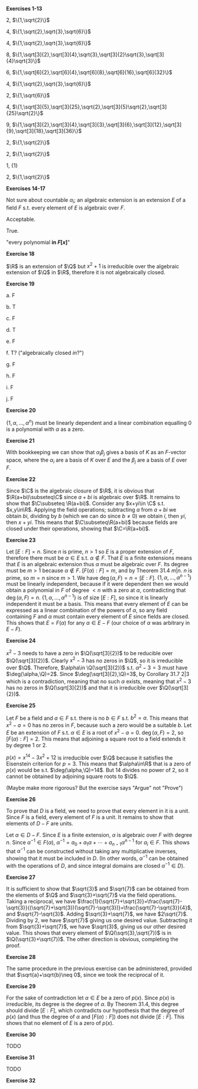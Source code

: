 **Exercises 1-13**

2, $\{1,\sqrt{2}\}$

4, $\{1,\sqrt{2},\sqrt{3},\sqrt{6}\}$

4, $\{1,\sqrt{2},\sqrt{3},\sqrt{6}\}$

8, $\{1,\sqrt[3]{2},\sqrt[3]{4},\sqrt{3},\sqrt[3]{2}\sqrt{3},\sqrt[3]{4}\sqrt{3}\}$

6, $\{1,\sqrt[6]{2},\sqrt[6]{4},\sqrt[6]{8},\sqrt[6]{16},\sqrt[6]{32}\}$

4, $\{1,\sqrt{2},\sqrt{3},\sqrt{6}\}$

2, $\{1,\sqrt{6}\}$

4, $\{1,\sqrt[3]{5},\sqrt[3]{25},\sqrt{2},\sqrt[3]{5}\sqrt{2},\sqrt[3]{25}\sqrt{2}\}$

9, $\{1,\sqrt[3]{2},\sqrt[3]{4},\sqrt[3]{3},\sqrt[3]{6},\sqrt[3]{12},\sqrt[3]{9},\sqrt[3]{18},\sqrt[3]{36}\}$

2, $\{1,\sqrt{2}\}$

2, $\{1,\sqrt{2}\}$

1, $\{1\}$

2, $\{1,\sqrt{2}\}$



**Exercises 14-17**

Not sure about countable $\alpha_i$; an algebraic extension is an extension $E$ of a field $F$ s.t. every element of $E$ is algebraic over $F$.

Acceptable.

True.

"every polynomial **in $F[x]$**"



**Exercise 18**

$\R$ is an extension of $\Q$ but $x^2+1$ is irreducible over the algebraic extension of $\Q$ in $\R$, therefore it is not algebraically closed.



**Exercise 19**

a. F

b. T

c. F

d. T

e. F

f. T? ("algebraically closed _in_?")

g. F

h. F

i. F

j. F 



**Exercise 20**

$\{1,\alpha,\ldots,\alpha^n\}$ must be linearly dependent and a linear combination equalling 0 is a polynomial with $\alpha$ as a zero.



**Exercise 21**

With bookkeeping we can show that $\alpha_i\beta_j$ gives a basis of $K$ as an $F$-vector space, where the $\alpha_i$ are a basis of $K$ over $E$ and the $\beta_j$ are a basis of $E$ over $F$.



**Exercise 22**

Since $\C$ is the algebraic closure of $\R$, it is obvious that $\R(a+bi)\subseteq\C$ since $a+bi$ is algebraic over $\R$. It remains to show that $\C\subseteq \R(a+bi)$. Consider any $x+yi\in \C$ s.t. $x,y\in\R$. Applying the field operations; subtracting $a$ from $a+bi$ we obtain $bi$, dividing by $b$ (which we can do since $b\neq0$) we obtain  $i$, then $yi$, then $x+yi$. This means that $\C\subseteq\R(a+bi)$ because fields are closed under their operations, showing that $\C=\R(a+bi)$.



**Exercise 23**

Let $[E:F]=n$. Since $n$ is prime, $n>1$ so $E$ is a proper extension of $F$, therefore there must be $\alpha\in E$ s.t. $\alpha\notin F$. That $E$ is a finite extensions means that $E$ is an algebraic extension thus $\alpha$ must be algebraic over $F$. Its degree must be $m>1$ because $\alpha\notin F$. $[F(\alpha):F]=m$, and by Theorem 31.4 $m|n$. $n$ is prime, so $m=n$ since $m>1$. We have $\deg(\alpha,F)=n=[E:F]$. $\{1,\alpha,\ldots,\alpha^{n-1}\}$ must be linearly independent, because if it were dependent then we would obtain a polynomial in $F$ of degree $<n$ with a zero at $\alpha$, contradicting that $\deg(\alpha,F)=n$. $\{1,\alpha,\ldots,\alpha^{n-1}\}$ is of size $[E:F]$, so since it is linearly independent it must be a basis. This means that every element of $E$ can be expressed as a linear combination of the powers of $\alpha$, so any field containing $F$ and $\alpha$ must contain every element of $E$ since fields are closed. This shows that $E=F(\alpha)$ for any $\alpha\in E-F$ (our choice of $\alpha$ was arbitrary in $E-F$).



**Exercise 24**

$x^2-3$ needs to have a zero in $\Q(\sqrt[3]{2})$ to be reducible over $\Q(\sqrt[3]{2})$. Clearly $x^2-3$ has no zeros in $\Q$, so it is irreducible over $\Q$. Therefore, $\alpha\in \Q(\sqrt[3]{2})$ s.t. $\alpha^2-3=3$ must have $\deg(\alpha,\Q)=2$. Since $\deg(\sqrt[3]{2},\Q)=3$, by Corollary 31.7 $2|3$ which is a contradiction, meaning that no such $\alpha$ exists, meaning that $x^2-3$ has no zeros in $\Q(\sqrt[3]{2})$ and that it is irreducible over $\Q(\sqrt[3]{2})$.



**Exercise 25**

Let $F$ be a field and $a\in F$ s.t. there is no $b\in F$ s.t. $b^2=a$. This means that $x^2-a=0$ has no zeros in $F$, because such a zero would be a suitable $b$. Let $E$ be an extension of $F$ s.t. $\alpha\in E$ is a root of $x^2-a=0$. $\deg(\alpha,F)=2$, so $[F(\alpha):F]=2$. This means that adjoining a square root to a field extends it by degree 1 or 2.

$p(x)=x^{14}-3x^2+12$ is irreducible over $\Q$ because it satisfies the Eisenstein criterion for $p=3$. This means that $\alpha\in\R$ that is a zero of $p(x)$ would be s.t. $\deg(\alpha,\Q)=14$. But 14 divides no power of 2, so it cannot be obtained by adjoining square roots to $\Q$.



(Maybe make more rigorous? But the exercise says "Argue" not "Prove")



**Exercise 26**

To prove that $D$ is a field, we need to prove that every element in it is a unit. Since $F$ is a field, every element of $F$ is a unit. It remains to show that elements of $D-F$ are units.

Let $\alpha\in D-F$. Since $E$ is a finite extension, $\alpha$ is algebraic over $F$ with degree $n$. Since $\alpha^{-1}\in F(\alpha)$, $\alpha^{-1}=a_0+a_1\alpha+\cdots+a_{n-1}\alpha^{n-1}$ for $a_i\in F$. This shows that $\alpha^{-1}$ can be constructed without taking any multiplicative inverses, showing that it must be included in $D$. (In other words, $\alpha^{-1}$ can be obtained with the operations of $D$, and since integral domains are closed $\alpha^{-1}\in D$).



**Exercise 27**

It is sufficient to show that $\sqrt{3}$ and $\sqrt{7}$ can be obtained from the elements of $\Q$ and $\sqrt{3}+\sqrt{7}$ via the field operations. Taking a reciprocal, we have $\frac{1}{\sqrt{7}+\sqrt{3}}=\frac{\sqrt{7}-\sqrt{3}}{(\sqrt{7}+\sqrt{3})(\sqrt{7}-\sqrt{3})}=\frac{\sqrt{7}-\sqrt{3}}{4}$, and $\sqrt{7}-\sqrt{3}$. Adding $\sqrt{3}+\sqrt{7}$, we have $2\sqrt{7}$. Dividing by 2, we have $\sqrt{7}$ giving us one desired value. Subtracting it from $\sqrt{3}+\sqrt{7}$, we have $\sqrt{3}$, giving us our other desired value. This shows that every element of $\Q(\sqrt{3},\sqrt{7})$ is in $\Q(\sqrt{3}+\sqrt{7})$. The other direction is obvious, completing the proof.



**Exercise 28**

The same procedure in the previous exercise can be administered, provided that $\sqrt{a}+\sqrt{b}\neq 0$, since we took the reciprocal of it.



**Exercise 29**

For the sake of contradiction let $\alpha\in E$ be a zero of $p(x)$. Since $p(x)$ is irreducible, its degree is the degree of $\alpha$. By Theorem 31.4, this degree should divide $[E:F]$, which contradicts our hypothesis that the degree of $p(x)$ (and thus the degree of $\alpha$ and $[F(\alpha):F]$) does not divide $[E:F]$. This shows that no element of $E$ is a zero of $p(x)$.



**Exercise 30**

TODO



**Exercise 31**

TODO



**Exercise 32**

